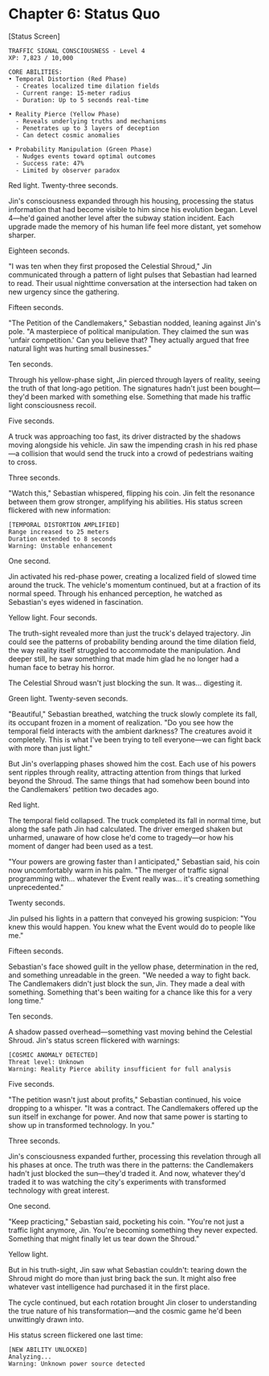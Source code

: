 # Chapter 6: Status Quo

[Status Screen]

```
TRAFFIC SIGNAL CONSCIOUSNESS - Level 4
XP: 7,823 / 10,000

CORE ABILITIES:
• Temporal Distortion (Red Phase)
  - Creates localized time dilation fields
  - Current range: 15-meter radius
  - Duration: Up to 5 seconds real-time

• Reality Pierce (Yellow Phase)
  - Reveals underlying truths and mechanisms
  - Penetrates up to 3 layers of deception
  - Can detect cosmic anomalies

• Probability Manipulation (Green Phase)
  - Nudges events toward optimal outcomes
  - Success rate: 47%
  - Limited by observer paradox
```

Red light. Twenty-three seconds.

Jin's consciousness expanded through his housing, processing the status information that had become visible to him since his evolution began. Level 4—he'd gained another level after the subway station incident. Each upgrade made the memory of his human life feel more distant, yet somehow sharper.

Eighteen seconds.

"I was ten when they first proposed the Celestial Shroud," Jin communicated through a pattern of light pulses that Sebastian had learned to read. Their usual nighttime conversation at the intersection had taken on new urgency since the gathering.

Fifteen seconds.

"The Petition of the Candlemakers," Sebastian nodded, leaning against Jin's pole. "A masterpiece of political manipulation. They claimed the sun was 'unfair competition.' Can you believe that? They actually argued that free natural light was hurting small businesses."

Ten seconds.

Through his yellow-phase sight, Jin pierced through layers of reality, seeing the truth of that long-ago petition. The signatures hadn't just been bought—they'd been marked with something else. Something that made his traffic light consciousness recoil.

Five seconds.

A truck was approaching too fast, its driver distracted by the shadows moving alongside his vehicle. Jin saw the impending crash in his red phase—a collision that would send the truck into a crowd of pedestrians waiting to cross.

Three seconds.

"Watch this," Sebastian whispered, flipping his coin. Jin felt the resonance between them grow stronger, amplifying his abilities. His status screen flickered with new information:

```
[TEMPORAL DISTORTION AMPLIFIED]
Range increased to 25 meters
Duration extended to 8 seconds
Warning: Unstable enhancement
```

One second.

Jin activated his red-phase power, creating a localized field of slowed time around the truck. The vehicle's momentum continued, but at a fraction of its normal speed. Through his enhanced perception, he watched as Sebastian's eyes widened in fascination.

Yellow light. Four seconds.

The truth-sight revealed more than just the truck's delayed trajectory. Jin could see the patterns of probability bending around the time dilation field, the way reality itself struggled to accommodate the manipulation. And deeper still, he saw something that made him glad he no longer had a human face to betray his horror.

The Celestial Shroud wasn't just blocking the sun. It was... digesting it.

Green light. Twenty-seven seconds.

"Beautiful," Sebastian breathed, watching the truck slowly complete its fall, its occupant frozen in a moment of realization. "Do you see how the temporal field interacts with the ambient darkness? The creatures avoid it completely. This is what I've been trying to tell everyone—we can fight back with more than just light."

But Jin's overlapping phases showed him the cost. Each use of his powers sent ripples through reality, attracting attention from things that lurked beyond the Shroud. The same things that had somehow been bound into the Candlemakers' petition two decades ago.

Red light.

The temporal field collapsed. The truck completed its fall in normal time, but along the safe path Jin had calculated. The driver emerged shaken but unharmed, unaware of how close he'd come to tragedy—or how his moment of danger had been used as a test.

"Your powers are growing faster than I anticipated," Sebastian said, his coin now uncomfortably warm in his palm. "The merger of traffic signal programming with... whatever the Event really was... it's creating something unprecedented."

Twenty seconds.

Jin pulsed his lights in a pattern that conveyed his growing suspicion: "You knew this would happen. You knew what the Event would do to people like me."

Fifteen seconds.

Sebastian's face showed guilt in the yellow phase, determination in the red, and something unreadable in the green. "We needed a way to fight back. The Candlemakers didn't just block the sun, Jin. They made a deal with something. Something that's been waiting for a chance like this for a very long time."

Ten seconds.

A shadow passed overhead—something vast moving behind the Celestial Shroud. Jin's status screen flickered with warnings:

```
[COSMIC ANOMALY DETECTED]
Threat level: Unknown
Warning: Reality Pierce ability insufficient for full analysis
```

Five seconds.

"The petition wasn't just about profits," Sebastian continued, his voice dropping to a whisper. "It was a contract. The Candlemakers offered up the sun itself in exchange for power. And now that same power is starting to show up in transformed technology. In you."

Three seconds.

Jin's consciousness expanded further, processing this revelation through all his phases at once. The truth was there in the patterns: the Candlemakers hadn't just blocked the sun—they'd traded it. And now, whatever they'd traded it to was watching the city's experiments with transformed technology with great interest.

One second.

"Keep practicing," Sebastian said, pocketing his coin. "You're not just a traffic light anymore, Jin. You're becoming something they never expected. Something that might finally let us tear down the Shroud."

Yellow light.

But in his truth-sight, Jin saw what Sebastian couldn't: tearing down the Shroud might do more than just bring back the sun. It might also free whatever vast intelligence had purchased it in the first place.

The cycle continued, but each rotation brought Jin closer to understanding the true nature of his transformation—and the cosmic game he'd been unwittingly drawn into.

His status screen flickered one last time:

```
[NEW ABILITY UNLOCKED]
Analyzing...
Warning: Unknown power source detected
```
